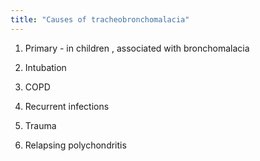 ```yaml
---
title: "Causes of tracheobronchomalacia"
---
```

1. Primary - in children , associated with bronchomalacia
2. Intubation
3. COPD
4. Recurrent infections

5. Trauma
6. Relapsing polychondritis

